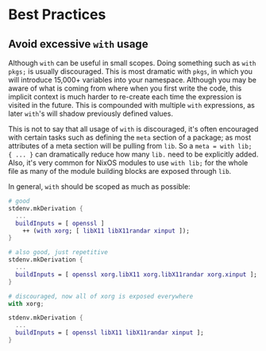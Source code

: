# Best Practices

## Avoid excessive `with` usage

Although `with` can be useful in small scopes. Doing something such as
`with pkgs;` is usually discouraged. This is most dramatic with `pkgs`,
in which you will introduce 15,000+ variables into your namespace. Although
you may be aware of what is coming from where when you first write the code,
this implicit context is much harder to re-create each time the expression
is visited in the future. This is compounded with multiple `with` expressions,
 as later `with`'s will shadow previously defined values.

This is not to say that all usage of `with` is discouraged, it's often
encouraged with certain tasks such as defining the `meta` section of
a package; as most attributes of a meta section will be pulling from
`lib`. So a `meta = with lib; { ... }` can dramatically reduce how
many `lib.` need to be explicitly added. Also, it's very common for
NixOS modules to use `with lib;` for the whole file as many of the
module building blocks are exposed through `lib`.

In general, `with` should be scoped as much as possible:
```nix
# good
stdenv.mkDerivation {
  ...
  buildInputs = [ openssl ]
    ++ (with xorg; [ libX11 libX11randar xinput ]);
}

# also good, just repetitive
stdenv.mkDerivation {
  ...
  buildInputs = [ openssl xorg.libX11 xorg.libX11randar xorg.xinput ];
}

# discouraged, now all of xorg is exposed everywhere
with xorg;

stdenv.mkDerivation {
  ...
  buildInputs = [ openssl libX11 libX11randar xinput ];
}
```
